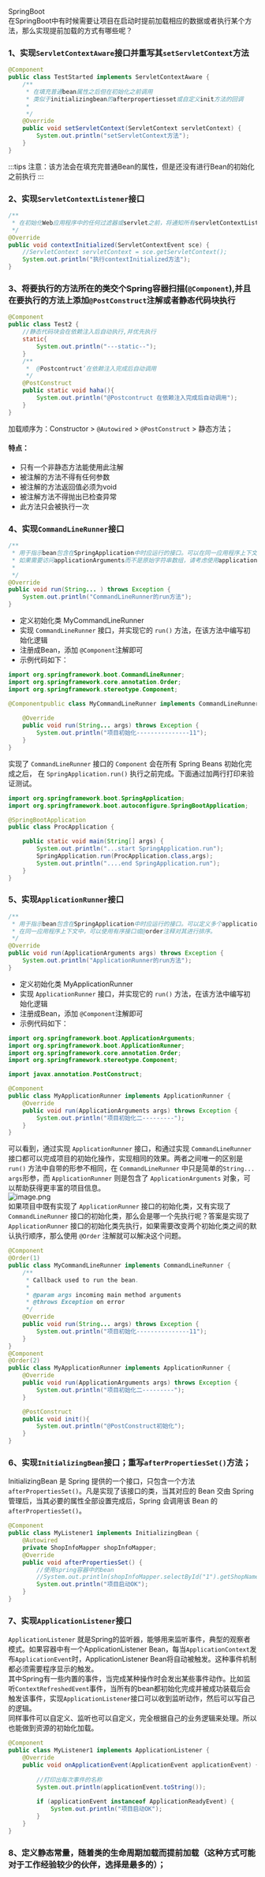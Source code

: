 SpringBoot <br />在SpringBoot中有时候需要让项目在启动时提前加载相应的数据或者执行某个方法，那么实现提前加载的方式有哪些呢？
<a name="93877b48"></a>
### 1、实现`ServletContextAware`接口并重写其`setServletContext`方法
```java
@Component
public class TestStarted implements ServletContextAware {
    /**
     * 在填充普通bean属性之后但在初始化之前调用
     * 类似于initializingbean的afterpropertiesset或自定义init方法的回调
     *
     */
    @Override
    public void setServletContext(ServletContext servletContext) {
        System.out.println("setServletContext方法");
    }
}
```
:::tips
注意：该方法会在填充完普通Bean的属性，但是还没有进行Bean的初始化之前执行
:::
<a name="LAt9o"></a>
### 2、实现`ServletContextListener`接口
```java
/**
 * 在初始化Web应用程序中的任何过滤器或servlet之前，将通知所有servletContextListener上下文初始化。
 */
@Override
public void contextInitialized(ServletContextEvent sce) {
    //ServletContext servletContext = sce.getServletContext();
    System.out.println("执行contextInitialized方法");
}
```
<a name="vSdqP"></a>
### 3、将要执行的方法所在的类交个Spring容器扫描(`@Component`),并且在要执行的方法上添加`@PostConstruct`注解或者静态代码块执行
```java
@Component
public class Test2 {
    //静态代码块会在依赖注入后自动执行,并优先执行
    static{
        System.out.println("---static--");
    }
    /**
     *  @Postcontruct’在依赖注入完成后自动调用
     */
    @PostConstruct
    public static void haha(){
        System.out.println("@Postcontruct 在依赖注入完成后自动调用");
    }
}
```
加载顺序为：Constructor > `@Autowired` > `@PostConstruct` > 静态方法；
<a name="X8WIS"></a>
#### 特点：

- 只有一个非静态方法能使用此注解
- 被注解的方法不得有任何参数
- 被注解的方法返回值必须为void
- 被注解方法不得抛出已检查异常
- 此方法只会被执行一次
<a name="GB9sQ"></a>
### 4、实现`CommandLineRunner`接口
```java
/**
 * 用于指示bean包含在SpringApplication中时应运行的接口。可以在同一应用程序上下文中定义多个commandlinerunner bean，并且可以使用有序接口或@order注释对其进行排序。
 * 如果需要访问applicationArguments而不是原始字符串数组，请考虑使用applicationrunner。
 * 
 */
@Override
public void run(String... ) throws Exception {
    System.out.println("CommandLineRunner的run方法");
}
```

- 定义初始化类 MyCommandLineRunner
- 实现 `CommandLineRunner` 接口，并实现它的 `run()` 方法，在该方法中编写初始化逻辑
- 注册成Bean，添加 `@Component`注解即可
- 示例代码如下：
```java
import org.springframework.boot.CommandLineRunner;
import org.springframework.core.annotation.Order;
import org.springframework.stereotype.Component;

@Componentpublic class MyCommandLineRunner implements CommandLineRunner {
   
    @Override
    public void run(String... args) throws Exception {
        System.out.println("项目初始化---------------11");
    }
}
```
实现了 `CommandLineRunner` 接口的 `Component` 会在所有 Spring Beans 初始化完成之后， 在 `SpringApplication.run()` 执行之前完成。下面通过加两行打印来验证测试。
```java
import org.springframework.boot.SpringApplication;
import org.springframework.boot.autoconfigure.SpringBootApplication;

@SpringBootApplication
public class ProcApplication {

    public static void main(String[] args) {
        System.out.println("...start SpringApplication.run");
        SpringApplication.run(ProcApplication.class,args);
        System.out.println("....end SpringApplication.run");
    }
}
```
<a name="qrhTc"></a>
### 5、实现`ApplicationRunner`接口
```java
/**
 * 用于指示bean包含在SpringApplication中时应运行的接口。可以定义多个applicationrunner bean
 * 在同一应用程序上下文中，可以使用有序接口或@order注释对其进行排序。
 */
@Override
public void run(ApplicationArguments args) throws Exception {
    System.out.println("ApplicationRunner的run方法");
}
```

- 定义初始化类 MyApplicationRunner
- 实现 `ApplicationRunner` 接口，并实现它的 `run()` 方法，在该方法中编写初始化逻辑
- 注册成Bean，添加 `@Component`注解即可
- 示例代码如下：
```java
import org.springframework.boot.ApplicationArguments;
import org.springframework.boot.ApplicationRunner;
import org.springframework.core.annotation.Order;
import org.springframework.stereotype.Component;

import javax.annotation.PostConstruct;

@Component
public class MyApplicationRunner implements ApplicationRunner {
    @Override
    public void run(ApplicationArguments args) throws Exception {
        System.out.println("项目初始化二---------");
    } 
}
```
可以看到，通过实现 `ApplicationRunner` 接口，和通过实现 `CommandLineRunner` 接口都可以完成项目的初始化操作，实现相同的效果。两者之间唯一的区别是 `run()` 方法中自带的形参不相同，在 `CommandLineRunner` 中只是简单的`String... args`形参，而 `ApplicationRunner` 则是包含了 `ApplicationArguments` 对象，可以帮助获得更丰富的项目信息。<br />![image.png](https://cdn.nlark.com/yuque/0/2021/png/396745/1621952667258-4fdd646b-498c-40b3-a3fc-8f5b6e9a2ea2.png#clientId=ucb442ec3-5fb2-4&from=paste&height=203&id=udbe8a8b4&originHeight=609&originWidth=1574&originalType=binary&size=107192&status=done&style=shadow&taskId=u818d087d-dba1-4da9-b4df-f134e3a0fbb&width=524.6666666666666)<br />如果项目中既有实现了 `ApplicationRunner` 接口的初始化类，又有实现了 `CommandLineRunner` 接口的初始化类，那么会是哪一个先执行呢？答案是实现了 `ApplicationRunner` 接口的初始化类先执行，如果需要改变两个初始化类之间的默认执行顺序，那么使用 `@Order` 注解就可以解决这个问题。
```java
@Component
@Order(1)
public class MyCommandLineRunner implements CommandLineRunner {
    /**
     * Callback used to run the bean.
     *
     * @param args incoming main method arguments
     * @throws Exception on error
     */
    @Override
    public void run(String... args) throws Exception {
        System.out.println("项目初始化---------------11");
    }
}
@Component
@Order(2)
public class MyApplicationRunner implements ApplicationRunner {
    @Override
    public void run(ApplicationArguments args) throws Exception {
        System.out.println("项目初始化二---------");
    }

    @PostConstruct
    public void init(){
        System.out.println("@PostConstruct初始化");
    }
}
```
<a name="KTKff"></a>
### 6、实现`InitializingBean`接口；重写`afterPropertiesSet()`方法；
InitializingBean 是 Spring 提供的一个接口，只包含一个方法 `afterPropertiesSet()`。凡是实现了该接口的类，当其对应的 Bean 交由 Spring 管理后，当其必要的属性全部设置完成后，Spring 会调用该 Bean 的 `afterPropertiesSet()`。
```java
@Component
public class MyListener1 implements InitializingBean {
    @Autowired
    private ShopInfoMapper shopInfoMapper;
    @Override
    public void afterPropertiesSet() {
        //使用spring容器中的bean
        //System.out.println(shopInfoMapper.selectById("1").getShopName());
        System.out.println("项目启动OK");
    }
}
```
<a name="jKIhu"></a>
### 7、实现`ApplicationListener`接口
`ApplicationListener` 就是Spring的监听器，能够用来监听事件，典型的观察者模式。如果容器中有一个ApplicationListener Bean，每当`ApplicationContext`发布`ApplicationEvent`时，ApplicationListener Bean将自动被触发。这种事件机制都必须需要程序显示的触发。<br />其中Spring有一些内置的事件，当完成某种操作时会发出某些事件动作。比如监听`ContextRefreshedEvent`事件，当所有的bean都初始化完成并被成功装载后会触发该事件，实现`ApplicationListener`接口可以收到监听动作，然后可以写自己的逻辑。<br />同样事件可以自定义、监听也可以自定义，完全根据自己的业务逻辑来处理。所以也能做到资源的初始化加载。
```java
@Component
public class MyListener1 implements ApplicationListener {
    @Override
    public void onApplicationEvent(ApplicationEvent applicationEvent) {
        
        //打印出每次事件的名称
        System.out.println(applicationEvent.toString());
        
        if (applicationEvent instanceof ApplicationReadyEvent) {
            System.out.println("项目启动OK");
        }
    }
}
```
<a name="gX7oy"></a>
### 8、定义静态常量，随着类的生命周期加载而提前加载（这种方式可能对于工作经验较少的伙伴，选择是最多的）；
